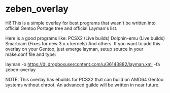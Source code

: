 zeben_overlay
=============
Hi! This is a simple overlay for best programs that wasn't be written into 
official Gentoo Portage tree and official Layman's list.

Here is a good programs like:
PCSX2 (Live builds)
Dolphin-emu (Live builds)
Smartcam (Fixes for new 3.x.x kernels)
And others.
If you want to add this overlay on your Gentoo, just emerge layman, setup source 
in your make.conf file and type:

layman -o https://dl.dropboxusercontent.com/u/36143882/layman.xml -fa zeben-overlay

NOTE: This overlay has ebuilds for PCSX2 that can build on AMD64 Gentoo systems without chroot.
An advanced guilde will be written in near future.

